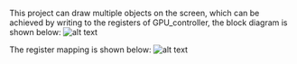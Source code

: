 This project can draw multiple objects on the screen, which can be achieved by writing to the registers of GPU_controller, the block diagram is shown below:
![alt text](https://github.com/Khalil-Ammar/ENSC_452/blob/206f6d26f8cd04ba56711ac2a7063348672690b3/Video/Block_dig.PNG)

The register mapping is shown below:
![alt text](https://github.com/Khalil-Ammar/ENSC_452/blob/206f6d26f8cd04ba56711ac2a7063348672690b3/Video/Register_map.PNG)
